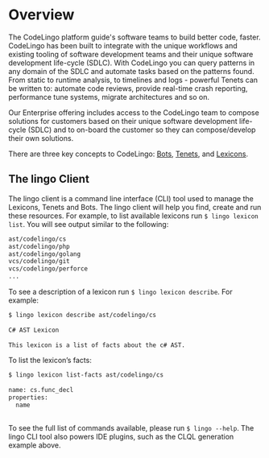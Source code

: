 # Overview
 
The CodeLingo platform guide's software teams to build better code, faster. CodeLingo has been built to integrate with the unique workflows and existing tooling of software development teams and their unique software development life-cycle (SDLC). With CodeLingo you can query patterns in any domain of the SDLC and automate tasks based on the patterns found. From static to runtime analysis, to timelines and logs - powerful Tenets can be written to: automate code reviews, provide real-time crash reporting, performance tune systems, migrate architectures and so on.
 
Our Enterprise offering includes access to the CodeLingo team to compose solutions for customers based on their unique software development life-cycle (SDLC) and to on-board the customer so they can compose/develop their own solutions.
 
 

There are three key concepts to CodeLingo: [Bots](/bots), [Tenets](tenets), and [Lexicons](/lexicons).
 
 
## The lingo Client
 
The lingo client is a command line interface (CLI) tool used to manage the Lexicons, Tenets and Bots. The lingo client will help you find, create and run these resources. For example, to list available lexicons run `$ lingo lexicon list`. You will see output similar to the following:
 
```bash
ast/codelingo/cs
ast/codelingo/php
ast/codelingo/golang
vcs/codelingo/git
vcs/codelingo/perforce
...
```

 
To see a description of a lexicon run  `$ lingo lexicon describe`. For example:
 
```bash
$ lingo lexicon describe ast/codelingo/cs
 
C# AST Lexicon
 
This lexicon is a list of facts about the c# AST.
```
 
To list the lexicon’s facts:
 
```bash
$ lingo lexicon list-facts ast/codelingo/cs
 
name: cs.func_decl
properties:
  name
 
```
 
To see the full list of commands available, please run `$ lingo --help`. The lingo CLI tool also powers IDE plugins, such as the CLQL generation example above.
